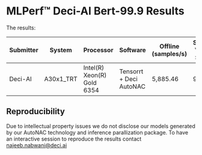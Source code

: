 # MLPerf™ Deci-AI Bert-99.9 Results  

The results:

| Submitter  | System    |	Processor   | Software  	             | Offline (samples/s) |	SQuAD V1  F1 Score |
|------------|-----------|-------------|-------------------------|---------------------|----------------------------|
| Deci-AI    | A30x1_TRT | Intel(R) Xeon(R) Gold 6354 | Tensorrt + Deci AutoNAC | 5,885.46            | 91.28 |

## Reproducibility
Due to intellectual property issues we do not disclose our models generated by our AutoNAC technology and inference parallization package. 
To have an interactive session to reproduce the results contact najeeb.nabwani@deci.ai
